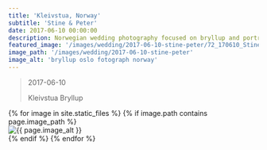 ```yaml
---
title: 'Kleivstua, Norway'
subtitle: 'Stine & Peter'
date: 2017-06-10 00:00:00
description: Norwegian wedding photography focused on bryllup and portrait photography. 
featured_image: '/images/wedding/2017-06-10-stine-peter/72_170610_Stine&Peter.jpg'
image_path: '/images/wedding/2017-06-10-stine-peter'
image_alt: 'bryllup oslo fotograph norway'
---
```


> 2017-06-10
> 
> Kleivstua Bryllup

<!-- DO NOT EDIT BELOW -->
<div class="image-wrap" >
{% for image in site.static_files %}
    {% if image.path contains page.image_path %}
        <div class="image-wrap" >
        <img src="{{ site.baseurl }}{{ image.path }}" alt="{{ page.image_alt }}" />
        </div>
    {% endif %}
{% endfor %}
